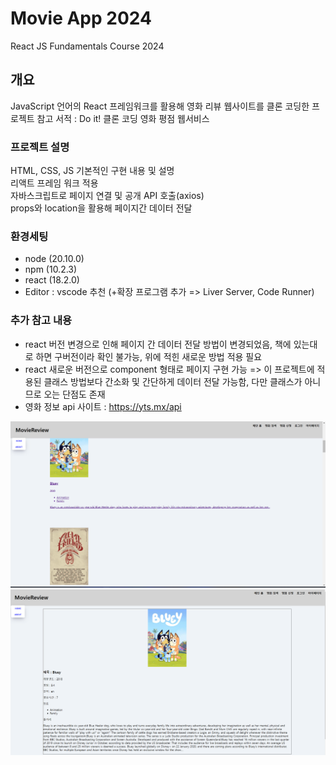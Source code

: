 # Movie App 2024

React JS Fundamentals Course 2024

## 개요
JavaScript 언어의 React 프레임워크를 활용해 영화 리뷰 웹사이트를 클론 코딩한 프로젝트
참고 서적 : Do it! 클론 코딩 영화 평점 웹서비스

### 프로젝트 설명
HTML, CSS, JS 기본적인 구현 내용 및 설명<br>
리액트 프레임 워크 적용<br>
자바스크립트로 페이지 연결 및 공개 API 호출(axios)<br>
props와 location을 활용해 페이지간 데이터 전달

### 환경세팅
- node (20.10.0)
- npm (10.2.3)
- react (18.2.0)
- Editor : vscode 추천 (+확장 프로그램 추가 => Liver Server, Code Runner)

### 추가 참고 내용
- react 버전 변경으로 인해 페이지 간 데이터 전달 방법이 변경되었음, 책에 있는대로 하면 구버전이라 확인 불가능, 위에 적힌 새로운 방법 적용 필요
- react 새로운 버전으로 component 형태로 페이지 구현 가능 => 이 프로젝트에 적용된 클래스 방법보다 간소화 및 간단하게 데이터 전달 가능함, 다만 클래스가 아니므로 오는 단점도 존재
- 영화 정보 api 사이트 : https://yts.mx/api

<img src="./home01.png">
<img src="./detail01.png">